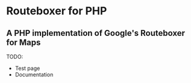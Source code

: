 # Routeboxer for PHP
## A PHP implementation of Google's Routeboxer for Maps

TODO:
- Test page
- Documentation
